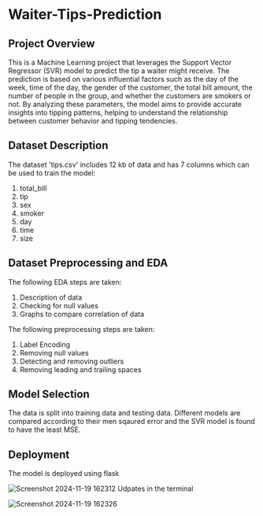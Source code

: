 # Waiter-Tips-Prediction

## **Project Overview** </br>
This is a Machine Learning project that leverages the Support Vector Regressor (SVR) model to predict the tip a waiter might receive. The prediction is based on various influential factors such as the day of the week, time of the day, the gender of the customer, the total bill amount, the number of people in the group, and whether the customers are smokers or not. By analyzing these parameters, the model aims to provide accurate insights into tipping patterns, helping to understand the relationship between customer behavior and tipping tendencies.

## **Dataset Description**
The dataset 'tips.csv' includes 12 kb of data and has 7 columns which can be used to train the model:
1. total_bill
2. tip
3. sex
4. smoker
5. day
6. time
7. size

## **Dataset Preprocessing and EDA**
The following EDA steps are taken: </br>
1. Description of data
2. Checking for null values
3. Graphs to compare correlation of data

 The following preprocessing steps are taken: </br>
 1. Label Encoding
 2. Removing null values
 3. Detecting and removing outliers
 4. Removing leading and trailing spaces

## **Model Selection**
The data is split into training data and testing data. Different models are compared according to their men sqaured error and the SVR model is found to have the least MSE.

## **Deployment**
The model is deployed using flask

![Screenshot 2024-11-19 162312](https://github.com/user-attachments/assets/c037e90c-9df6-4152-986b-b3efc885e02d)
Udpates in the terminal

![Screenshot 2024-11-19 162326](https://github.com/user-attachments/assets/386118c0-6a40-40b4-a2b9-4c9866223cba)

